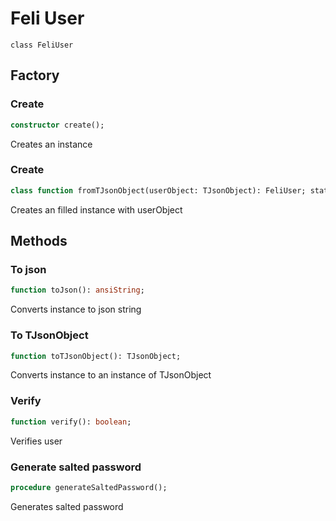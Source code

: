 # Feli User
`class FeliUser`

## Factory
### Create
```pascal
constructor create();
```
Creates an instance

### Create
```pascal
class function fromTJsonObject(userObject: TJsonObject): FeliUser; static;
```
Creates an filled instance with userObject

## Methods
### To json
```pascal
function toJson(): ansiString;
```
Converts instance to json string

### To TJsonObject
```pascal
function toTJsonObject(): TJsonObject;
```
Converts instance to an instance of TJsonObject

### Verify
```pascal
function verify(): boolean;
```
Verifies user

### Generate salted password
```pascal
procedure generateSaltedPassword();
```
Generates salted password
